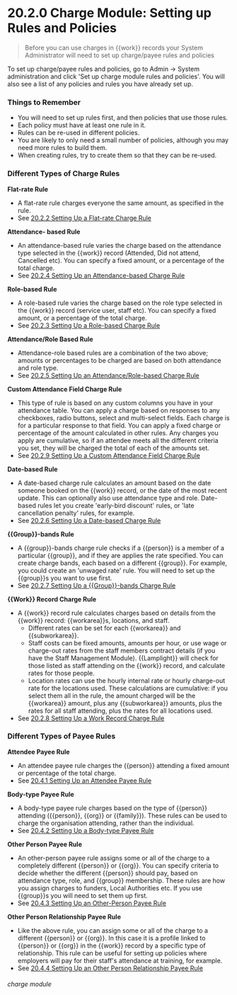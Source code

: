 # 20.2.0 Charge Module: Setting up Rules and Policies

> Before you can use charges in {{work}} records your System Administrator will need to set up charge/payee rules and policies

To set up charge/payee rules and policies, go to Admin -> System administration and click 'Set up charge module rules and policies'. You will also see a list of any policies and rules you have already set up. 

### Things to Remember

- You will need to set up rules first, and then policies that use those rules. 
- Each policy must have at least one rule in it.
- Rules can be re-used in different policies. 
- You are likely to only need a small number of policies, although you may need more rules to build them. 
- When creating rules, try to create them so that they can be re-used. 

### Different Types of Charge Rules 

**Flat-rate Rule**

- A flat-rate rule charges everyone the same amount, as specified in the rule.
- See [20.2.2 Setting Up a Flat-rate Charge Rule](/help/index/p/20.2.2)

**Attendance- based Rule**

- An attendance-based rule varies the charge based on the attendance type selected in the {{work}} record (Attended, Did not attend, Cancelled etc). You can specify a fixed amount, or a percentage of the total charge.
- See [20.2.4 Setting Up an Attendance-based Charge Rule](/help/index/p/20.2.4)

**Role-based Rule**

- A role-based rule varies the charge based on the role type selected in the {{work}} record (service user, staff etc). You can specify a fixed amount, or a percentage of the total charge.
- See [20.2.3 Setting Up a Role-based Charge Rule](/help/index/p/20.2.3)

**Attendance/Role Based Rule**

- Attendance-role based rules are a combination of the two above; amounts or percentages to be charged are based on both attendance and role type. 
- See [20.2.5 Setting Up an Attendance/Role-based Charge Rule](/help/index/p/20.2.5)

**Custom Attendance Field Charge Rule**

- This type of rule is based on any custom columns you have in your attendance table. You can apply a charge based on responses to any checkboxes, radio buttons, select and multi-select fields. Each charge is for a particular response to that field. You can apply a fixed charge or percentage of the amount calculated in other rules. Any charges you apply are cumulative, so if an attendee meets all the different criteria you set, they will be charged the total of each of the amounts set. 
- See [20.2.9 Setting Up a Custom Attendance Field Charge Rule](/help/index/p/20.2.9)

**Date-based Rule**

- A date-based charge rule calculates an amount based on the date someone booked on the {{work}} record, or the date of the most recent update. This can optionally also use attendance type and role. Date-based rules let you create 'early-bird discount' rules, or 'late cancellation penalty' rules, for example.
- See [20.2.6 Setting Up a Date-based Charge Rule](/help/index/p/20.2.6)

**{{Group}}-bands Rule**

- A {{group}}-bands charge rule checks if a {{person}} is a member of a particular {{group}}, and if they are applies the rate specified. You can create charge bands, each based on a different {{group}}. For example, you could create an 'unwaged rate' rule. You will need to set up the {{group}}s you want to use first.
- See [20.2.7 Setting Up a {{Group}}-bands Charge Rule](/help/index/p/20.2.7)

**{{Work}} Record Charge Rule**

- A {{work}} record rule calculates charges based on details from the {{work}} record: {{workarea}}s, locations, and staff. 
   - Different rates can be set for each {{workarea}} and {{subworkarea}}. 
   - Staff costs can be fixed amounts, amounts per hour, or use wage or charge-out rates from the staff members contract details (if you have the Staff Management Module). {{Lamplight}} will check for those listed as staff attending on the {{work}} record, and calculate rates for those people. 
   - Location rates can use the hourly internal rate or hourly charge-out rate for the locations used. 
These calculations are cumulative: if you select them all in the rule, the amount charged will be the {{workarea}} amount, plus any {{subworkarea}} amounts, plus the rates for all staff attending, plus the rates for all locations used. 
- See [20.2.8 Setting Up a Work Record Charge Rule](/help/index/p/20.2.8)

### Different Types of Payee Rules 

**Attendee Payee Rule**

- An attendee payee rule charges the {{person}} attending a fixed amount or percentage of the total charge.
- See [20.4.1 Setting Up an Attendee Payee Rule](/help/index/p/20.4.1)

**Body-type Payee Rule**

- A body-type payee rule charges based on the type of {{person}} attending ({{person}}, {{org}} or {{family}}). These rules can be used to charge the organisation attending, rather than the individual. 
- See [20.4.2 Setting Up a Body-type Payee Rule](/help/index/p/20.4.2)

**Other Person Payee Rule**

- An other-person payee rule assigns some or all of the charge to a completely different {{person}} or {{org}}. You can specify criteria to decide whether the different {{person}} should pay, based on attendance type, role, and {{group}} membership. These rules are how you assign charges to funders, Local Authorities etc. If you use {{group}}s you will need to set them up first. 
- See [20.4.3 Setting Up an Other-Person Payee Rule](/help/index/p/20.4.3)

**Other Person Relationship Payee Rule**

- Like the above rule, you can assign some or all of the charge to a different {{person}} or {{org}}. In this case it is a profile linked to {{person}} or {{org}} in the {{work}} record by a specific type of relationship. This rule can be useful for setting up policies where employers will pay for their staff's attendance at training, for example.
- See [20.4.4 Setting Up an Other Person Relationship Payee Rule](/help/index/p/20.4.4)


###### charge module

